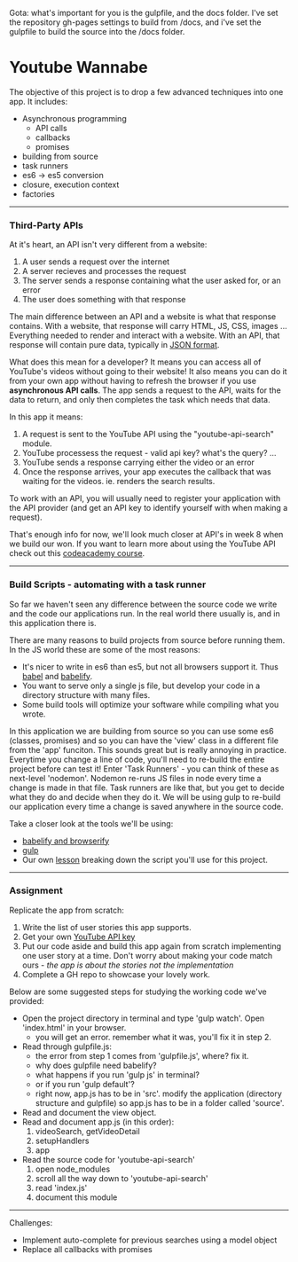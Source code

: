Gota: what's important for you is the gulpfile, and the docs folder. I've set the repository gh-pages settings to build from /docs, and i've set the gulpfile to build the source into the /docs folder.  

  




# Youtube Wannabe

The objective of this project is to drop a few advanced techniques into one app.  It includes: 
* Asynchronous programming
    * API calls
    * callbacks
    * promises
* building from source
* task runners
* es6 -> es5 conversion
* closure, execution context
* factories
___

### Third-Party APIs

At it's heart, an API isn't very different from a website:  
1. A user sends a request over the internet 
2. A server recieves and processes the request  
3. The server sends a response containing what the user asked for, or an error
4. The user does something with that response

The main difference between an API and a website is what that response contains.  With a website, that response will carry HTML, JS, CSS, images ... Everything needed to render and interact with a website.  With an API, that response will contain pure data, typically in [JSON format](http://www.json.org).  

What does this mean for a developer?  It means you can access all of YouTube's videos without going to their website!  It also means you can do it from your own app without having to refresh the browser if you use __asynchronous API calls__.  The app sends a request to the API, waits for the data to return, and only then completes the task which needs that data. 

In this app it means: 
1. A request is sent to the YouTube API using the "youtube-api-search" module. 
2. YouTube processess the request - valid api key? what's the query? ...
3. YouTube sends a response carrying either the video or an error
4. Once the response arrives, your app executes the callback that was waiting for the videos.  ie. renders the search results.


To work with an API, you will usually need to register your application with the API provider (and get an API key to identify yourself with when making a request).

That's enough info for now, we'll look much closer at API's in week 8 when we build our won. If you want to learn more about using the YouTube API check out this [codeacademy course](http://www.codecademy.com/tracks/youtube).

___
### Build Scripts - automating with a task runner
So far we haven't seen any difference between the source code we write and the code our applications run.  In the real world there usually is, and in this application there is.  

There are many reasons to build projects from source before running them.  In the JS world these are some of the most reasons:  
* It's nicer to write in es6 than es5, but not all browsers support it. Thus [babel](https://babeljs.io) and [babelify](https://github.com/babel/babelify).
* You want to serve only a single js file, but develop your code in a directory structure with many files.
* Some build tools will optimize your software while compiling what you wrote.

In this application we are building from source so you can use some es6 (classes, promises) and so you can have the 'view' class in a different file from the 'app' funciton.  This sounds great but is really annoying in practice. Everytime you change a line of code, you'll need to re-build the entire project before can test it! 
Enter 'Task Runners' - you can think of these as next-level 'nodemon'. Nodemon re-runs JS files in node every time a change is made in that file.  Task runners are like that, but you get to decide what they do and decide when they do it. We will be using gulp to re-build our application every time a change is saved anywhere in the source code.  

Take a closer look at the tools we'll be using: 
* [babelify and browserify](http://egorsmirnov.me/2015/05/25/browserify-babelify-and-es6.html)
* [gulp](https://css-tricks.com/gulp-for-beginners/)  
* Our own [lesson](https://github.com/jankeLearning/content-md/blob/master/dev-knowledge/04-packaging.md) breaking down the script you'll use for this project.

___
### Assignment 
Replicate the app from scratch:
1. Write the list of user stories this app supports.  
2. Get your own [YouTube API key](https://developers.google.com/youtube/v3/getting-started)
2. Put our code aside and build this app again from scratch implementing one user story at a time. Don't worry about making your code match ours - _the app is about the stories not the implementation_  
3. Complete a GH repo to showcase your lovely work.

Below are some suggested steps for studying the working code we've provided:
* Open the project directory in terminal and type 'gulp watch'. Open 'index.html' in your browser.
    * you will get an error.  remember what it was, you'll fix it in step 2.
* Read through gulpfile.js:
    * the error from step 1 comes from 'gulpfile.js', where? fix it.
    * why does gulpfile need babelify?
    * what happens if you run 'gulp js' in terminal?
    * or if you run 'gulp default'?
    * right now, app.js has to be in 'src'.  modify the application (directory structure and gulpfile) so app.js has to be in a folder called 'source'.
* Read and document the view object.
* Read and document app.js (in this order):
    1. videoSearch, getVideoDetail
    2. setupHandlers
    3. app
* Read the source code for 'youtube-api-search'
    1. open node_modules
    2. scroll all the way down to 'youtube-api-search'
    3. read 'index.js'
    4. document this module


___

Challenges: 
* Implement auto-complete for previous searches using a model object
* Replace all callbacks with promises



